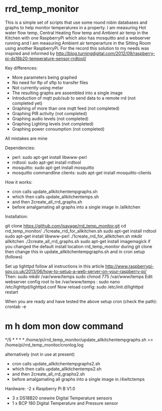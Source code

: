 # rrd_temp_monitor
This is a simple set of scripts that use some round robin databases and graphs to help monitor temperatures in a property.  I am measuring Hot water flow temp, Central Heating flow temp and Ambient air temp in the Kitchen with one RaspberryPi which also has mosquitto and a webserver running and I am measuring Ambient air temperarture in the Sitting Room using another RaspberryPi.  For the record this solution to my needs was inspired and informed by  http://blog.turningdigital.com/2012/09/raspberry-pi-ds18b20-temperature-sensor-rrdtool/

Key differences: 
- More parameters being graphed
- No need for ftp of sftp to transfer files
- Not currently using metar
- The resulting graphs are assembled into a single image
- Introduction of mqtt pub/sub to send data to a remote rrd  (not completed yet)
- Graphing of more than one mqtt feed (not completed) 
- Graphing PIR activity (not completed)
- Graphing audio levels (not completed)
- Graphing Lighting levels (not completed)
- Graphing power consumption (not completed)

All mistakes are mine

Dependencies:
- perl: sudo apt-get install libwww-perl
- rrdtool:  sudo apt-get install rrdtool
- mosquitto: sudo apt-get install mosquitto
- mosquitto commandline clients:  sudo apt-get install mosquitto-clients

How it works:
- cron calls update_allkitchentempgraphs.sh 
- which then calls update_allkitchentemps.sh 
- and then 2create_all_rrd_graphs.sh 
- before amalgamating all graphs into a single image in /allkitchen

Installation:

git clone https://github.com/jsavage/rrd_temp_monitor.git
cd rrd_temp_monitor/
./1create_rrd_for_allkitchen.sh 
sudo apt-get install rrdtool
sudo apt-get install libwww-perl
./1create_rrd_for_allkitchen.sh 
mkdir allkitchen
./2create_all_rrd_graphs.sh 
sudo apt-get install imagemagick
if you changed the default install location rrd_temp_monitor during git clone then change this in update_allkitchentempgraphs.sh and in cron setup (follows)

Set up lighttpd   follow all instructions in this article http://www.raspberrypi-spy.co.uk/2013/06/how-to-setup-a-web-server-on-your-raspberry-pi/
Then:
sudo mkdir /var/www/temps
sudo chmod 775 /var/www/temps
Edit webserver config root to be /var/www/temps :
sudo nano /etc/lighttpd/lighttpd.conf
Now reload config:
sudo /etc/init.d/lighttpd restart


When you are ready and have tested the above setup cron (check the path):
crontab -e
# m h  dom mon dow   command
*/5 * * * * /home/pi/rrd_temp_monitor/update_allkitchentempgraphs.sh >> /home/pi/rrd_temp_monitor/cronlog.log



alternatively (not in use at present)

- cron calls update_allkitchentempgraphs2.sh 
- which then calls update_allkitchentemps2.sh 
- and then 2create_all_rrd_graphs2.sh 
- before amalgamating all graphs into a single image in /4wltctemps

Hardware:
-2 x Raspberry Pi B V1.0
- 3 x DS18B20 onewire Digital Temperature sensors 
- 1 x BCP 180 Digital Temperature and Pressure sensor

